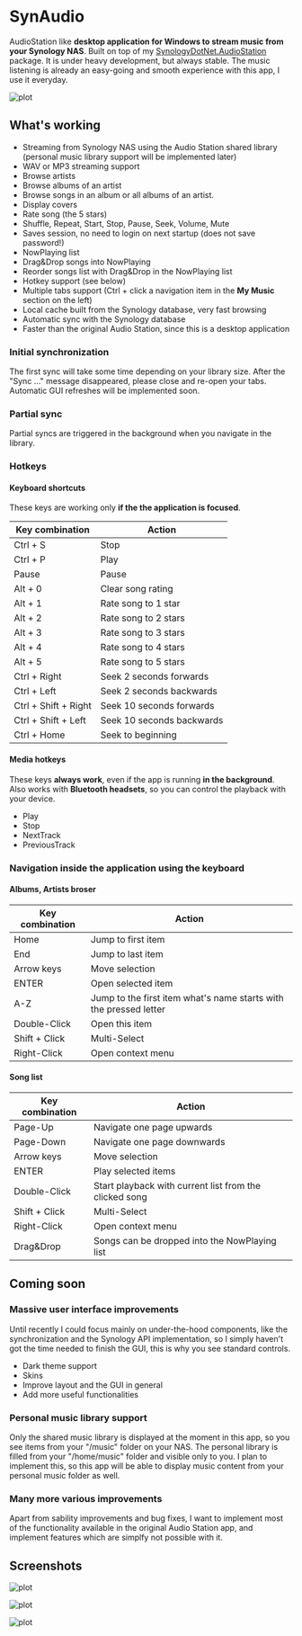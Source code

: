 # SynAudio

AudioStation like **desktop application for Windows to stream music from your Synology NAS**. Built on top of my [SynologyDotNet.AudioStation](https://github.com/geloczigeri/synologydotnet-audiostation) package. It is under heavy development, but always stable. The music listening is already an easy-going and smooth experience with this app, I use it everyday.  

![plot](./assets/artists.png)  

## What's working
* Streaming from Synology NAS using the Audio Station shared library (personal music library support will be implemented later)
* WAV or MP3 streaming support
* Browse artists
* Browse albums of an artist
* Browse songs in an album or all albums of an artist.
* Display covers
* Rate song (the 5 stars)
* Shuffle, Repeat, Start, Stop, Pause, Seek, Volume, Mute
* Saves session, no need to login on next startup (does not save password!)
* NowPlaying list
* Drag&Drop songs into NowPlaying
* Reorder songs list with Drag&Drop in the NowPlaying list
* Hotkey support (see below)
* Multiple tabs support (Ctrl + click a navigation item in the **My Music** section on the left)
* Local cache built from the Synology database, very fast browsing
* Automatic sync with the Synology database
* Faster than the original Audio Station, since this is a desktop application

### Initial synchronization
The first sync will take some time depending on your library size. After the "Sync ..." message disappeared, please close and re-open your tabs.  
Automatic GUI refreshes will be implemented soon.  

### Partial sync
Partial syncs are triggered in the background when you navigate in the library.

### Hotkeys

#### Keyboard shortcuts
These keys are working only **if the the application is focused**.  

| Key combination | Action |
| - | - |
| Ctrl + S | Stop |
| Ctrl + P | Play |
| Pause | Pause |
| Alt + 0 | Clear song rating |
| Alt + 1 | Rate song to 1 star |
| Alt + 2 | Rate song to 2 stars |
| Alt + 3 | Rate song to 3 stars |
| Alt + 4 | Rate song to 4 stars |
| Alt + 5 | Rate song to 5 stars |
| Ctrl + Right | Seek 2 seconds forwards |
| Ctrl + Left | Seek 2 seconds backwards |
| Ctrl + Shift + Right | Seek 10 seconds forwards |
| Ctrl + Shift + Left | Seek 10 seconds backwards |
| Ctrl + Home | Seek to beginning |

#### Media hotkeys
These keys **always work**, even if the app is running **in the background**. Also works with **Bluetooth headsets**, so you can control the playback with your device.  
* Play
* Stop
* NextTrack
* PreviousTrack

### Navigation inside the application using the keyboard

#### Albums, Artists broser

| Key combination | Action |
| - | - |
| Home | Jump to first item |
| End | Jump to last item |
| Arrow keys | Move selection |
| ENTER | Open selected item |
| A-Z | Jump to the first item what's name starts with the pressed letter |
| Double-Click | Open this item |
| Shift + Click | Multi-Select |
| Right-Click | Open context menu |

#### Song list

| Key combination | Action |
| - | - |
| Page-Up | Navigate one page upwards |
| Page-Down | Navigate one page downwards |
| Arrow keys | Move selection |
| ENTER | Play selected items |
| Double-Click | Start playback with current list from the clicked song |
| Shift + Click | Multi-Select |
| Right-Click | Open context menu |
| Drag&Drop | Songs can be dropped into the NowPlaying list |

## Coming soon

### Massive user interface improvements
Until recently I could focus mainly on under-the-hood components, like the synchronization and the Synology API implementation, so I simply haven't got the time needed to finish the GUI, this is why you see standard controls. 
* Dark theme support
* Skins
* Improve layout and the GUI in general
* Add more useful functionalities


### Personal music library support
Only the shared music library is displayed at the moment in this app, so you see items from your "/music" folder on your NAS. 
The personal library is filled from your "/home/music" folder and visible only to you. I plan to implement this, so this app will be able to display music content from your personal music folder as well.  

### Many more various improvements

Apart from sability improvements and bug fixes, I want to implement most of the functionality available in the original Audio Station app, and implement features which are simplfy not possible with it. 

## Screenshots

![plot](./assets/artists.png)

![plot](./assets/songs.png)

![plot](./assets/folders.png)

